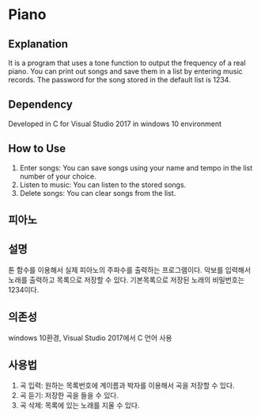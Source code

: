 # Piano
Explanation
---
It is a program that uses a tone function to output the frequency of a real piano. You can print out songs and save them in a list by entering music records.
The password for the song stored in the default list is 1234.

Dependency
---
Developed in C for Visual Studio 2017 in windows 10 environment

How to Use
---
1. Enter songs: You can save songs using your name and tempo in the list number of your choice.
2. Listen to music: You can listen to the stored songs.
3. Delete songs: You can clear songs from the list.

피아노
---
설명
---
톤 함수를 이용해서 실제 피아노의 주파수를 출력하는 프로그램이다. 악보를 입력해서 노래를 출력하고 목록으로 저장할 수 있다.
기본목록으로 저장된 노래의 비밀번호는 1234이다.

의존성
---
windows 10환경, Visual Studio 2017에서 C 언어 사용

사용법
---
1. 곡 입력: 원하는 목록번호에 계이름과 박자를 이용해서 곡을 저장할 수 있다.
2. 곡 듣기: 저장한 곡을 들을 수 있다.
3. 곡 삭제: 목록에 있는 노래를 지울 수 있다.
